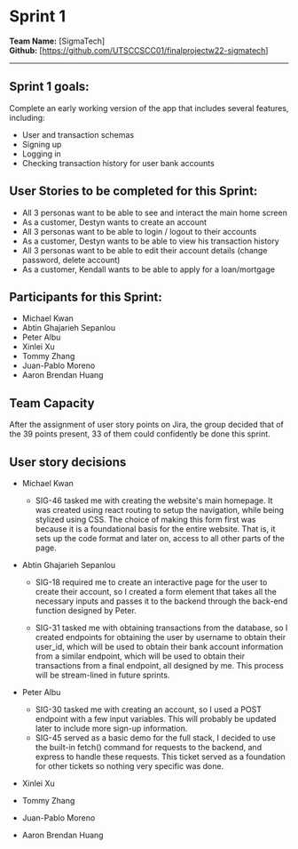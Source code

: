 # Sprint 1

**Team Name:** [SigmaTech]  
**Github:** [https://github.com/UTSCCSCC01/finalprojectw22-sigmatech]

---

## Sprint 1 goals:

Complete an early working version of the app that includes several features, including:
- User and transaction schemas
- Signing up
- Logging in
- Checking transaction history for user bank accounts

## User Stories to be completed for this Sprint:

- All 3 personas want to be able to see and interact the main home screen
- As a customer, Destyn wants to create an account
- All 3 personas want to be able to login / logout to their accounts
- As a customer, Destyn wants to be able to view his transaction history
- All 3 personas want to be able to edit their account details (change password, delete account)
- As a customer, Kendall wants to be able to apply for a loan/mortgage

## Participants for this Sprint:

- Michael Kwan
- Abtin Ghajarieh Sepanlou
- Peter Albu
- Xinlei Xu
- Tommy Zhang
- Juan-Pablo Moreno
- Aaron Brendan Huang

## Team Capacity

After the assignment of user story points on Jira, the group decided that of the 39 points present, 33 of them could confidently be done this sprint.

## User story decisions

- Michael Kwan
  - SIG-46 tasked me with creating the website's main homepage. It was created using react routing to setup the navigation, while being stylized using CSS. The choice of making this form first was because it is a foundational basis for the entire website. That is, it sets up the code format and later on, access to all other parts of the page.

- Abtin Ghajarieh Sepanlou
  - SIG-18 required me to create an interactive page for the user to create their account, so I created a form element that takes all the necessary inputs and passes it to the backend through the back-end function designed by Peter.
  
  - SIG-31 tasked me with obtaining transactions from the database, so I created endpoints for obtaining the user by username to obtain their user_id, which will be used to obtain their bank account information from a similar endpoint, which will be used to obtain their transactions from a final endpoint, all designed by me. This process will be stream-lined in future sprints.

- Peter Albu

  - SIG-30 tasked me with creating an account, so I used a POST endpoint with a few input variables. This will probably be updated later to include more sign-up information.
  - SIG-45 served as a basic demo for the full stack, I decided to use the built-in fetch() command for requests to the backend, and express to handle these requests. This ticket served as a foundation for other tickets so nothing very specific was done.

- Xinlei Xu

- Tommy Zhang

- Juan-Pablo Moreno

- Aaron Brendan Huang

